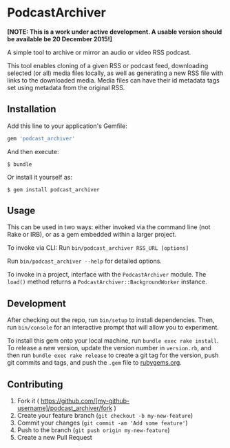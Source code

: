 # PodcastArchiver

**[NOTE: This is a work under active development. A usable version should be available be 
20 December 2015!]**

A simple tool to archive or mirror an audio or video RSS podcast.

This tool enables cloning of a given RSS or podcast feed, downloading selected (or all) media files locally, as well as 
generating a new RSS file with links to the downloaded media. Media files can have their id metadata tags set using 
metadata from the original RSS.


## Installation

Add this line to your application's Gemfile:

```ruby
gem 'podcast_archiver'
```

And then execute:

    $ bundle

Or install it yourself as:

    $ gem install podcast_archiver

## Usage

This can be used in two ways: either invoked via the command line (not Rake or IRB), or as a
gem embedded within a larger project.

To invoke via CLI: Run `bin/podcast_archiver RSS_URL [options]`

Run `bin/podcast_archiver --help` for detailed options.

To invoke in a project, interface with the `PodcastArchiver` module. The `load()` method returns
a `PodcastArchiver::BackgroundWorker` instance.


## Development

After checking out the repo, run `bin/setup` to install dependencies. Then, run `bin/console` for an interactive prompt that will allow you to experiment.

To install this gem onto your local machine, run `bundle exec rake install`. To release a new version, update the version number in `version.rb`, and then run `bundle exec rake release` to create a git tag for the version, push git commits and tags, and push the `.gem` file to [rubygems.org](https://rubygems.org).

## Contributing

1. Fork it ( https://github.com/[my-github-username]/podcast_archiver/fork )
2. Create your feature branch (`git checkout -b my-new-feature`)
3. Commit your changes (`git commit -am 'Add some feature'`)
4. Push to the branch (`git push origin my-new-feature`)
5. Create a new Pull Request
